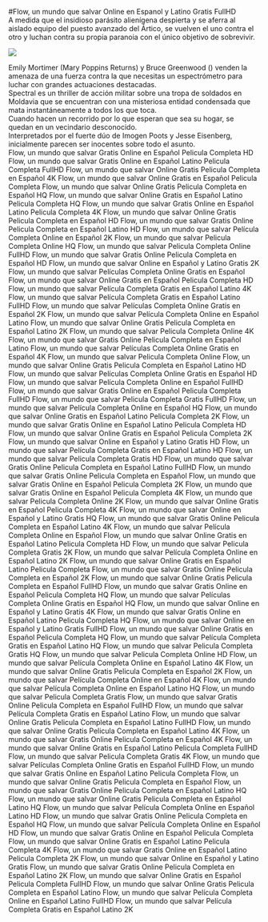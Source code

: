 #Flow, un mundo que salvar Online en Espanol y Latino Gratis FullHD  
A medida que el insidioso parásito alienígena despierta y se aferra al aislado equipo del puesto avanzado del Ártico, se vuelven el uno contra el otro y luchan contra su propia paranoia con el único objetivo de sobrevivir.  
  
[![](https://i.imgur.com/qSNzIqt.png)](https://movie.rssnews.media/CggonECN.php)  
  
Emily Mortimer (Mary Poppins Returns) y Bruce Greenwood () venden la amenaza de una fuerza contra la que necesitas un espectrómetro para luchar con grandes actuaciones destacadas.  
Spectral es un thriller de acción militar sobre una tropa de soldados  en Moldavia que se encuentran con una misteriosa entidad condensada que mata instantáneamente a todos los que toca.  
Cuando hacen un recorrido por lo que esperan que sea su hogar, se quedan en un vecindario desconocido.  
Interpretados por el fuerte dúo de Imogen Poots y Jesse Eisenberg, inicialmente parecen ser inocentes sobre todo el asunto.  
Flow, un mundo que salvar Gratis Online en Español Pelicula Completa HD
Flow, un mundo que salvar Gratis Online en Español Latino Pelicula Completa FullHD
Flow, un mundo que salvar Online Gratis Pelicula Completa en Español 4K
Flow, un mundo que salvar Online Gratis en Español Pelicula Completa
Flow, un mundo que salvar Online Gratis Pelicula Completa en Español HQ
Flow, un mundo que salvar Online Gratis en Español Latino Pelicula Completa HQ
Flow, un mundo que salvar Gratis Online en Español Latino Pelicula Completa 4K
Flow, un mundo que salvar Online Gratis Pelicula Completa en Español HD
Flow, un mundo que salvar Gratis Online Pelicula Completa en Español Latino HD
Flow, un mundo que salvar Película Completa Online en Español 2K
Flow, un mundo que salvar Pelicula Completa Online HQ
Flow, un mundo que salvar Pelicula Completa Online FullHD
Flow, un mundo que salvar Gratis Online Pelicula Completa en Español HD
Flow, un mundo que salvar Online en Español y Latino Gratis 2K
Flow, un mundo que salvar Películas Completa Online Gratis en Español
Flow, un mundo que salvar Online Gratis en Español Pelicula Completa HD
Flow, un mundo que salvar Película Completa Gratis en Español Latino 4K
Flow, un mundo que salvar Película Completa Gratis en Español Latino FullHD
Flow, un mundo que salvar Películas Completa Online Gratis en Español 2K
Flow, un mundo que salvar Película Completa Online en Español Latino
Flow, un mundo que salvar Online Gratis Pelicula Completa en Español Latino 2K
Flow, un mundo que salvar Pelicula Completa Online 4K
Flow, un mundo que salvar Gratis Online Pelicula Completa en Español Latino
Flow, un mundo que salvar Películas Completa Online Gratis en Español 4K
Flow, un mundo que salvar Pelicula Completa Online
Flow, un mundo que salvar Online Gratis Pelicula Completa en Español Latino HD
Flow, un mundo que salvar Películas Completa Online Gratis en Español HD
Flow, un mundo que salvar Película Completa Online en Español FullHD
Flow, un mundo que salvar Gratis Online en Español Pelicula Completa FullHD
Flow, un mundo que salvar Pelicula Completa Gratis FullHD
Flow, un mundo que salvar Película Completa Online en Español HQ
Flow, un mundo que salvar Online Gratis en Español Latino Pelicula Completa 2K
Flow, un mundo que salvar Gratis Online en Español Latino Pelicula Completa HD
Flow, un mundo que salvar Online Gratis en Español Pelicula Completa 2K
Flow, un mundo que salvar Online en Español y Latino Gratis HD
Flow, un mundo que salvar Película Completa Gratis en Español Latino HD
Flow, un mundo que salvar Pelicula Completa Gratis HD
Flow, un mundo que salvar Gratis Online Pelicula Completa en Español Latino FullHD
Flow, un mundo que salvar Gratis Online Pelicula Completa en Español
Flow, un mundo que salvar Gratis Online en Español Pelicula Completa 2K
Flow, un mundo que salvar Gratis Online en Español Pelicula Completa 4K
Flow, un mundo que salvar Pelicula Completa Online 2K
Flow, un mundo que salvar Online Gratis en Español Pelicula Completa 4K
Flow, un mundo que salvar Online en Español y Latino Gratis HQ
Flow, un mundo que salvar Gratis Online Pelicula Completa en Español Latino 4K
Flow, un mundo que salvar Película Completa Online en Español
Flow, un mundo que salvar Online Gratis en Español Latino Pelicula Completa HD
Flow, un mundo que salvar Pelicula Completa Gratis 2K
Flow, un mundo que salvar Película Completa Online en Español Latino 2K
Flow, un mundo que salvar Online Gratis en Español Latino Pelicula Completa
Flow, un mundo que salvar Gratis Online Pelicula Completa en Español 2K
Flow, un mundo que salvar Online Gratis Pelicula Completa en Español FullHD
Flow, un mundo que salvar Gratis Online en Español Pelicula Completa HQ
Flow, un mundo que salvar Películas Completa Online Gratis en Español HQ
Flow, un mundo que salvar Online en Español y Latino Gratis 4K
Flow, un mundo que salvar Gratis Online en Español Latino Pelicula Completa HQ
Flow, un mundo que salvar Online en Español y Latino Gratis FullHD
Flow, un mundo que salvar Online Gratis en Español Pelicula Completa HQ
Flow, un mundo que salvar Película Completa Gratis en Español Latino HQ
Flow, un mundo que salvar Pelicula Completa Gratis HQ
Flow, un mundo que salvar Pelicula Completa Online HD
Flow, un mundo que salvar Película Completa Online en Español Latino 4K
Flow, un mundo que salvar Online Gratis Pelicula Completa en Español 2K
Flow, un mundo que salvar Película Completa Online en Español 4K
Flow, un mundo que salvar Película Completa Online en Español Latino HQ
Flow, un mundo que salvar Pelicula Completa Gratis
Flow, un mundo que salvar Gratis Online Pelicula Completa en Español FullHD
Flow, un mundo que salvar Película Completa Gratis en Español Latino
Flow, un mundo que salvar Online Gratis Pelicula Completa en Español Latino FullHD
Flow, un mundo que salvar Online Gratis Pelicula Completa en Español Latino 4K
Flow, un mundo que salvar Gratis Online Pelicula Completa en Español 4K
Flow, un mundo que salvar Online Gratis en Español Latino Pelicula Completa FullHD
Flow, un mundo que salvar Pelicula Completa Gratis 4K
Flow, un mundo que salvar Películas Completa Online Gratis en Español FullHD
Flow, un mundo que salvar Gratis Online en Español Latino Pelicula Completa
Flow, un mundo que salvar Online Gratis Pelicula Completa en Español
Flow, un mundo que salvar Gratis Online Pelicula Completa en Español Latino HQ
Flow, un mundo que salvar Online Gratis Pelicula Completa en Español Latino HQ
Flow, un mundo que salvar Película Completa Online en Español Latino HD
Flow, un mundo que salvar Gratis Online Pelicula Completa en Español HQ
Flow, un mundo que salvar Película Completa Online en Español HD
Flow, un mundo que salvar Gratis Online en Español Pelicula Completa
Flow, un mundo que salvar Online Gratis en Español Latino Pelicula Completa 4K
Flow, un mundo que salvar Gratis Online en Español Latino Pelicula Completa 2K
Flow, un mundo que salvar Online en Español y Latino Gratis
Flow, un mundo que salvar Gratis Online Pelicula Completa en Español Latino 2K
Flow, un mundo que salvar Online Gratis en Español Pelicula Completa FullHD
Flow, un mundo que salvar Online Gratis Pelicula Completa en Español Latino
Flow, un mundo que salvar Película Completa Online en Español Latino FullHD
Flow, un mundo que salvar Película Completa Gratis en Español Latino 2K